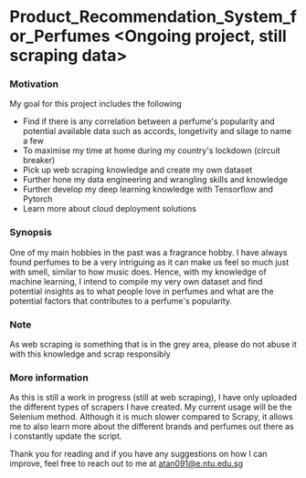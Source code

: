 # Product_Recommendation_System_for_Perfumes <Ongoing project, still scraping data>

### Motivation
My goal for this project includes the following
- Find if there is any correlation between a perfume's popularity and potential available data such as accords, longetivity and silage to name a few
- To maximise my time at home during my country's lockdown (circuit breaker)
- Pick up web scraping knowledge and create my own dataset
- Further hone my data engineering and wrangling skills and knowledge
- Further develop my deep learning knowledge with Tensorflow and Pytorch
- Learn more about cloud deployment solutions

### Synopsis
One of my main hobbies in the past was a fragrance hobby. I have always found perfumes to be a very intriguing as it can make us feel so much just with smell, similar to how music does. Hence, with my knowledge of machine learning, I intend to compile my very own dataset and find potential insights as to what people love in perfumes and what are the potential factors that contributes to a perfume's popularity.

### Note
As web scraping is something that is in the grey area, please do not abuse it with this knowledge and scrap responsibly

### More information
As this is still a work in progress (still at web scraping), I have only uploaded the different types of scrapers I have created. My current usage will be the Selenium method. Although it is much slower compared to Scrapy, it allows me to also learn more about the different brands and perfumes out there as I constantly update the script. 

Thank you for reading and if you have any suggestions on how I can improve, feel free to reach out to me at atan091@e.ntu.edu.sg
